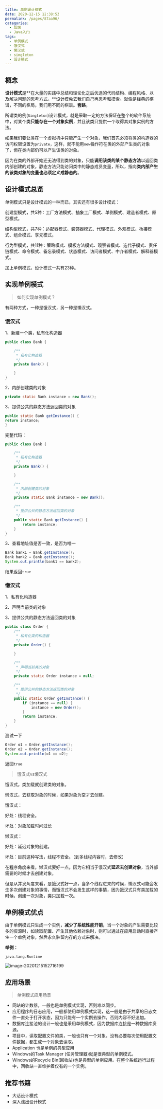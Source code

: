 ```yaml
---
title: 单例设计模式
date: 2020-12-15 12:38:53
permalink: /pages/87aa96/
categories: 
  - 后端
  - Java入门
tags: 
  - 单例模式
  - 饿汉式
  - 懒汉式
  - singleton
  - 设计模式
---
```

## 概念

**设计模式**是**在大量的实践中总结和理论化之后优选的代码结构、编程风格、以及解决问题的思考方式。**设计模免去我们自己再思考和摸索。就像是经典的棋谱，不同的棋局，我们用不同的棋谱。**套路**。

所谓类的例(`Singleton`)设计模式，就是采取一定的方法保证在整个的软件系统中，对某个类**只能存在一个对象实例**，并且该类只提供一个取得其对象实例的方法。

如果我们要让类在一个虚拟机中只能产生一个对象，我们首先必须将类的构造器的访问权限设置为`private`，这样，就不能用`new`操作符在类的外部产生类的对象了，但在类内部仍可以产生该类的对象。

因为在类的外部开始还无法得到类的对象，只能**调用该类的某个静态方法**以返回类内部创建的对象，静态方法只能访问类中的静态成员变量，所以，指向**类内部产生的该类对象的变量也必须定义成静态的**。



## 设计模式总览

单例模式只是设计模式的一种而已，其实还有很多设计模式：

创建型模式，共5种：工厂方法模式、抽象工厂模式、单例模式、建造者模式、原型模式。

结构型模式，共7种：适配器模式、装饰器模式、代理模式、外观模式、桥接模式、组合模式、享元模式。

行为型模式，共11种：策略模式、模板方法模式、观察者模式、迭代子模式、责任链模式、命令模式、备忘录模式、状态模式、访问者模式、中介者模式、解释器模式。

加上单例模式，设计模式一共有23种。



## 实现单例模式

> 如何实现单例模式？

有两种方式，一种是饿汉式，另一种是懒汉式。



### 饿汉式

1、新建一个类，私有化构造器

~~~java
public class Bank {

    /**
     * 私有化构造器
     */
    private Bank() {

    }
}
~~~

2、内部创建类的对象

```java
private static Bank instance = new Bank();
```

3、提供公共的静态方法返回类的对象

```java
public static Bank getInstance() {
return instance;
}
```

完整代码：

~~~java
public class Bank {

    /**
     * 私有化构造器
     */
    private Bank() {

    }

    /**
     * 内部创建类的对象
     */
    private static Bank instance = new Bank();

    /**
     * 提供公共的静态方法返回类的对象
     */
    public static Bank getInstance() {
        return instance;
    }
}
~~~

3、查看地址值是否一致，是否为唯一

```java
Bank bank1 = Bank.getInstance();
Bank bank2 = Bank.getInstance();
System.out.println(bank1 == bank2);
```

结果返回`true`



### 懒汉式

1、私有化构造器

2、声明当前类的对象

3、提供公共的静态方法返回类的对象

~~~java
public class Order {
    /**
     * 私有化类的构造器
     */
    private Order() {

    }

    /**
     * 声明当前类的对象
     */
    private static Order instance = null;

    /**
     * 提供公共的静态方法返回类的对象
     */
    public static Order getInstance() {
        if (instance == null) {
            instance = new Order();
        }
        return instance;
    }
}

~~~

测试一下

~~~java
Order o1 = Order.getInstance();
Order o2 = Order.getInstance();
System.out.println(o1 == o2);
~~~

返回`true`



> 饿汉式vs懒汉式

饿汉式，类加载就创建类的对象。

懒汉式，去获取对象的时候，如果对象为空才去创建。



饿汉式：

好处：线程安全。

坏处：对象加载时间过长



懒汉式：

好处：延迟对象的创建。

坏处：目前这种写法，线程不安全。（到多线程内容时，去修改）



在程序角度来看，懒汉式要好一点，因为它相当于饿汉式**延迟去创建对象**，当外部需要的时候才去创建对象。

但是从并发角度来看，是饿汉式好一点，当多个线程进来的时候，懒汉式可能会发生多次创建对象的事情，而饿汉式不会发生这样的事情，因为饿汉式只有类加载的时候，创建一次对象，类只加载一次。



## 单例模式优点

由于单例模式只生成一个实例，**减少了系统性能开销**，当一个对象的产生需要比较多的资源时，如读取配置、产生其他依赖对象时，则可以通过在应用启动时直接产生一个单例对象，然后永久驻留内存的方式来解决。



**举例：**

`java.lang.Runtime`

![image-20201215152716199](https://raw.githubusercontent.com/SaulJWu/images/main/20201215152716.png)



## 应用场景

> 单例模式应用场景

- 网站的计数器，一般也是单例模式实现，否则难以同步。
- 应用程序的日志应用，一般都使用单例模式实现，这一般是由于共享的日志文件一直处于打开状态，因为只能有一个实例去操作，否则内容不好追加。
- 数据库连接池的设计一般也是采用单例模式，因为数据库连接是一种数据库资源。
- 项目中，读取配置文件的类，一般也只有一个对象。没有必要每次使用配置文件数据，都生成一个对象去读取。
- Application 也是单例的典型应用
- Windows的Task Manager (任务管理器)就是很典型的单例模式。
- Windows的Recycle Bin(回收站)也是典型的单例应用。在整个系统运行过程中，回收站一直维护着仅有的一个实例。

## 推荐书籍

- 大话设计模式
- 深入浅出设计模式
